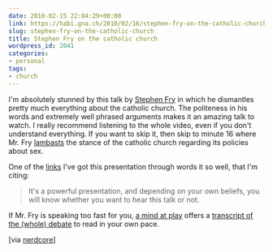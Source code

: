```yaml
---
date: 2010-02-15 22:04:29+00:00
link: https://habi.gna.ch/2010/02/16/stephen-fry-on-the-catholic-church/
slug: stephen-fry-on-the-catholic-church
title: Stephen Fry on the catholic church
wordpress_id: 2041
categories:
- personal
tags:
- church
---
```


I'm absolutely stunned by this talk by [Stephen Fry](http://www.stephenfry.com/) in which he dismantles pretty much everything about the catholic church. The politeness in his words and extremely well phrased arguments makes it an amazing talk to watch. I really recommend listening to the whole video, even if you don't understand everything. If you want to skip it, then skip to minute 16 where Mr. Fry [lambasts](http://www.dict.cc/?s=lambast) the stance of the catholic church regarding its policies about sex.  


  
  
  
  
  

One of the [links](http://tywkiwdbi.blogspot.com/2010/02/stephen-fry-speaks-about-catholicism.html) I've got this presentation through words it so well, that I'm citing:  



<blockquote>
  It's a powerful presentation, and depending on your own beliefs, you will know whether you want to hear this talk or not.
</blockquote>




If Mr. Fry is speaking too fast for you, [a mind at play](http://www.amindatplay.eu/) offers a [transcript of the (whole) debate](http://) to read in your own pace.

[via [nerdcore](http://www.nerdcore.de/wp/2010/02/10/stephen-fry-uber-die-katholische-kirche/)]

